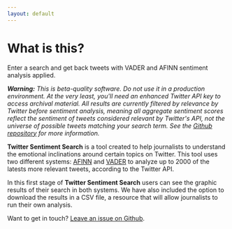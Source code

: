 ```yaml
---
layout: default
---
```


# What is this?

Enter a search and get back tweets with VADER and AFINN sentiment analysis applied.

_**Warning:** This is beta-quality software. Do not use it in a production environment. At the very least, you'll need an enhanced Twitter API key to access archival material. All results are currently filtered by relevance by Twitter before sentiment analysis, meaning all aggregate sentiment scores reflect the sentiment of tweets considered relevant by Twitter's API, not the universe of possible tweets matching your search term. See the [Github repository](https://github.com/eads/sentiment-search) for more information._

**Twitter Sentiment Search** is a tool created to help journalists to understand the emotional inclinations around certain topics on Twitter. This tool uses two different systems: [AFINN](http://www2.imm.dtu.dk/pubdb/views/edoc_download.php/6006/pdf/imm6006.pdf) and [VADER](http://comp.social.gatech.edu/papers/icwsm14.vader.hutto.pdf) to analyze up to 2000 of the latests more relevant tweets, according to the Twitter API.

In this first stage of **Twitter Sentiment Search** users can see the graphic results of their search in both systems. We have also included the option to download the results in a CSV file, a resource that will allow journalists to run their own analysis.

Want to get in touch? [Leave an issue on Github](https://github.com/eads/sentiment-search/issues).
